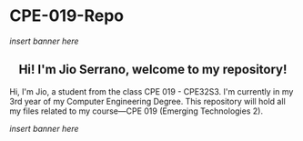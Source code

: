 # CPE-019-Repo

*insert banner here*
<h2 align="center">Hi! I'm Jio Serrano, welcome to my repository!</h2>


Hi, I'm Jio, a student from the class CPE 019 - CPE32S3. I'm currently in my 3rd year of my Computer Engineering Degree. This repository will hold all my files related to my course—CPE 019 (Emerging Technologies 2).

*insert banner here*
